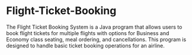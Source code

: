 # Flight-Ticket-Booking
The Flight Ticket Booking System is a Java program that allows users to book flight tickets for multiple flights with options for Business and Economy class seating, meal ordering, and cancellations. This program is designed to handle basic ticket booking operations for an airline.
